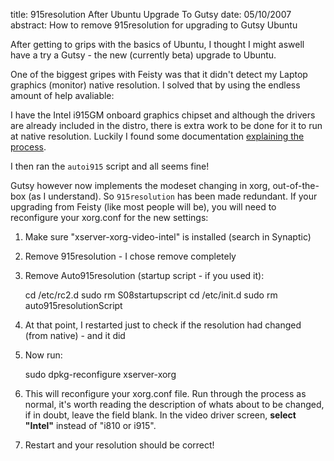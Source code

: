 title: 915resolution After Ubuntu Upgrade To Gutsy
date: 05/10/2007
abstract: How to remove 915resolution for upgrading to Gutsy Ubuntu

After getting to grips with the basics of Ubuntu, I thought I might aswell have
a try a Gutsy - the new (currently beta) upgrade to Ubuntu.

One of the biggest gripes with Feisty was that it didn't detect my Laptop
graphics (monitor) native resolution. I solved that by using the endless amount
of help avaliable:

I have the Intel i915GM onboard graphics chipset and although the drivers are
already included in the distro, there is extra work to be done for it to run at
native resolution. Luckily I found some documentation [explaining the
process][].

I then ran the `autoi915` script and all seems fine!

Gutsy however now implements the modeset changing in xorg, out-of-the-box (as I
understand). So `915resolution` has been made redundant. If your upgrading from
Feisty (like most people will be), you will need to reconfigure your xorg.conf
for the new settings:

1.  Make sure "xserver-xorg-video-intel" is installed (search in Synaptic)
2.  Remove 915resolution - I chose remove completely
3.  Remove Auto915resolution (startup script - if you used it):

    cd /etc/rc2.d
    sudo rm S08startupscript
    cd /etc/init.d
    sudo rm auto915resolutionScript
  
4.  At that point, I restarted just to check if the resolution had changed (from
    native) - and it did
5.  Now run:

    sudo dpkg-reconfigure xserver-xorg

6.  This will reconfigure your xorg.conf file. Run through the process as
    normal, it's worth reading the description of whats about to be changed, if
in doubt, leave the field blank. In the video driver screen, **select "Intel"**
instead of "i810 or i915".
7.  Restart and your resolution should be correct!

  [explaining the process]: https://help.ubuntu.com/community/i915Driver
